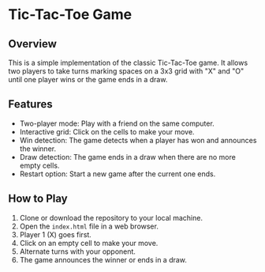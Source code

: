# Tic-Tac-Toe Game

## Overview

This is a simple implementation of the classic Tic-Tac-Toe game. It allows two players to take turns marking spaces on a 3x3 grid with "X" and "O" until one player wins or the game ends in a draw.

## Features

- Two-player mode: Play with a friend on the same computer.
- Interactive grid: Click on the cells to make your move.
- Win detection: The game detects when a player has won and announces the winner.
- Draw detection: The game ends in a draw when there are no more empty cells.
- Restart option: Start a new game after the current one ends.

## How to Play

1. Clone or download the repository to your local machine.
2. Open the `index.html` file in a web browser.
3. Player 1 (X) goes first.
4. Click on an empty cell to make your move.
5. Alternate turns with your opponent.
6. The game announces the winner or ends in a draw.
